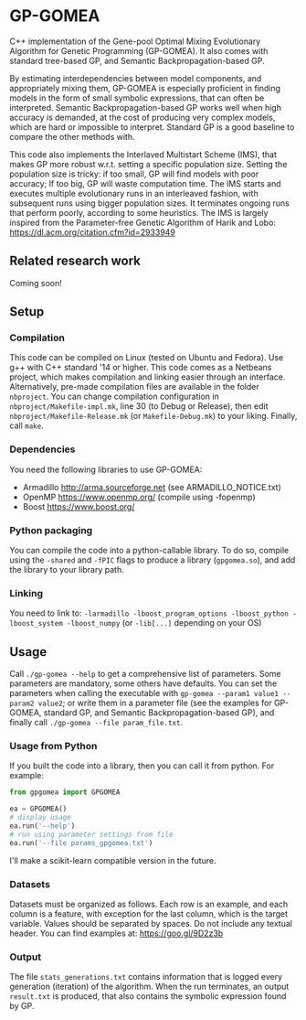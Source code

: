 # GP-GOMEA
C++ implementation of the Gene-pool Optimal Mixing Evolutionary Algorithm for Genetic Programming (GP-GOMEA). It also comes with standard tree-based GP, and Semantic Backpropagation-based GP.

By estimating interdependencies between model components, and appropriately mixing them, GP-GOMEA is especially proficient in finding models in the form of small symbolic expressions, that can often be interpreted. Semantic Backpropagation-based GP works well when high accuracy is demanded, at the cost of producing very complex models, which are hard or impossible to interpret. Standard GP is a good baseline to compare the other methods with.

This code also implements the Interlaved Multistart Scheme (IMS), that makes GP more robust w.r.t. setting a specific population size. Setting the population size is tricky: if too small, GP will find models with poor accuracy; If too big, GP will waste computation time. The IMS starts and executes multiple evolutionary runs in an interleaved fashion, with subsequent runs using bigger population sizes. It terminates ongoing runs that perform poorly, according to some heuristics. The IMS is largely inspired from the Parameter-free Genetic Algorithm of Harik and Lobo: https://dl.acm.org/citation.cfm?id=2933949

## Related research work
Coming soon!

## Setup
### Compilation
This code can be compiled on Linux (tested on Ubuntu and Fedora). Use g++ with C++ standard '14 or higher. This code comes as a Netbeans project, which makes compilation and linking easier through an interface. Alternatively, pre-made compilation files are available in the folder `nbproject`. You can change compilation configuration in `nbproject/Makefile-impl.mk`, line 30 (to Debug or Release), then edit `nbproject/Makefile-Release.mk` (or `Makefile-Debug.mk`) to your liking. Finally, call `make`.

### Dependencies
You need the following libraries to use GP-GOMEA:
* Armadillo http://arma.sourceforge.net (see ARMADILLO_NOTICE.txt)
* OpenMP https://www.openmp.org/ (compile using -fopenmp)
* Boost https://www.boost.org/

### Python packaging
You can compile the code into a python-callable library. To do so, compile using the `-shared` and `-fPIC` flags to produce a library (`gpgomea.so`), and add the library to your library path.

### Linking
You need to link to: `-larmadillo -lboost_program_options -lboost_python -lboost_system -lboost_numpy` (or `-lib[...]` depending on your OS)

## Usage
Call `./gp-gomea --help` to get a comprehensive list of parameters. Some parameters are mandatory, some others have defaults. You can set the parameters when calling the executable with `gp-gomea --param1 value1 --param2 value2`; or write them in a parameter file (see the examples for GP-GOMEA, standard GP, and Semantic Backpropagation-based GP), and finally call `./gp-gomea --file param_file.txt`.

### Usage from Python
If you built the code into a library, then you can call it from python. For example:
```python
from gpgomea import GPGOMEA

ea = GPGOMEA()
# display usage
ea.run('--help') 
# run using parameter settings from file
ea.run('--file params_gpgomea.txt')
```
I'll make a scikit-learn compatible version in the future.

### Datasets
Datasets must be organized as follows. Each row is an example, and each column is a feature, with exception for the last column, which is the target variable. Values should be separated by spaces. Do not include any textual header.
You can find examples at: https://goo.gl/9D2z3b 

### Output
The file `stats_generations.txt` contains information that is logged every generation (iteration) of the algorithm. When the run terminates, an output `result.txt` is produced, that also contains the symbolic expression found by GP.

